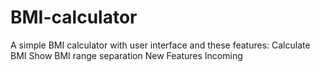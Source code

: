 # BMI-calculator
A simple BMI calculator with user interface and these features:
Calculate BMI
Show BMI range separation
New Features Incoming
